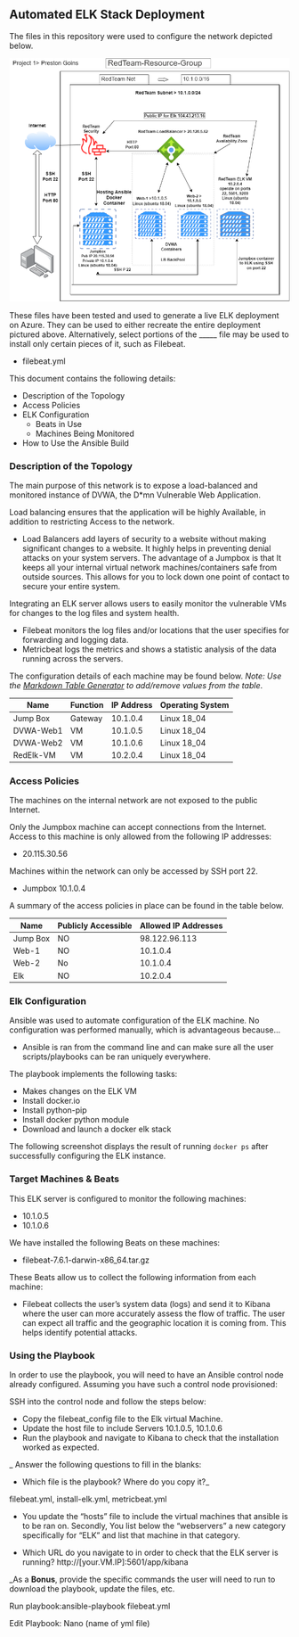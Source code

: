 ## Automated ELK Stack Deployment

The files in this repository were used to configure the network depicted below.

![Network Diagram](Project%201%20Diagram.drawio.png)

These files have been tested and used to generate a live ELK deployment on Azure. They can be used to either recreate the entire deployment pictured above. Alternatively, select portions of the _____ file may be used to install only certain pieces of it, such as Filebeat.

- filebeat.yml

This document contains the following details:
- Description of the Topology
- Access Policies
- ELK Configuration
  - Beats in Use
  - Machines Being Monitored
- How to Use the Ansible Build


### Description of the Topology

The main purpose of this network is to expose a load-balanced and monitored instance of DVWA, the D*mn Vulnerable Web Application.

Load balancing ensures that the application will be highly Available, in addition to restricting Access to the network.
- Load Balancers add layers of security to a website without making significant changes to a website. It highly helps in preventing denial attacks on your system servers. The advantage of a Jumpbox is that It keeps all your internal virtual network machines/containers safe from outside sources.  This allows for you to lock down one point of contact to secure your entire system.

Integrating an ELK server allows users to easily monitor the vulnerable VMs for changes to the log files and system health.
- Filebeat monitors the log files and/or locations that the user specifies for forwarding and logging data.
- Metricbeat logs the metrics and shows a statistic analysis of the data running across the servers. 

The configuration details of each machine may be found below.
_Note: Use the [Markdown Table Generator](http://www.tablesgenerator.com/markdown_tables) to add/remove values from the table_.

| Name     | Function | IP Address | Operating System |
|----------|----------|------------|------------------|
| Jump Box | Gateway  | 10.1.0.4   | Linux 18_04      |
| DVWA-Web1|    VM    | 10.1.0.5   | Linux 18_04      |
| DVWA-Web2|    VM    | 10.1.0.6   | Linux 18_04      |
| RedElk-VM|    VM    | 10.2.0.4   | Linux 18_04      |

### Access Policies

The machines on the internal network are not exposed to the public Internet. 

Only the Jumpbox machine can accept connections from the Internet. Access to this machine is only allowed from the following IP addresses:
- 20.115.30.56

Machines within the network can only be accessed by SSH port 22.
- Jumpbox 10.1.0.4

A summary of the access policies in place can be found in the table below.

| Name     | Publicly Accessible | Allowed IP Addresses |
|----------|---------------------|----------------------|
| Jump Box |     NO              |  98.122.96.113       |
|  Web-1   |     NO              |  10.1.0.4            |
|  Web-2   |     No              |  10.1.0.4            |
|  Elk     |     NO              |  10.2.0.4            |   

### Elk Configuration

Ansible was used to automate configuration of the ELK machine. No configuration was performed manually, which is advantageous because...
- Ansible is ran from the command line and can make sure all the user scripts/playbooks can be ran uniquely everywhere.

The playbook implements the following tasks:
- Makes changes on the ELK VM
- Install docker.io
- Install python-pip
- Install docker python module
- Download and launch a docker elk stack 

The following screenshot displays the result of running `docker ps` after successfully configuring the ELK instance.










### Target Machines & Beats
This ELK server is configured to monitor the following machines:
- 10.1.0.5
- 10.1.0.6

We have installed the following Beats on these machines:
- filebeat-7.6.1-darwin-x86_64.tar.gz

These Beats allow us to collect the following information from each machine:
- Filebeat collects the user’s system data (logs) and send it to Kibana where the user can more accurately assess the flow of traffic. The user can expect all traffic and the geographic location it is coming from.  This helps identify potential attacks. 

### Using the Playbook
In order to use the playbook, you will need to have an Ansible control node already configured. Assuming you have such a control node provisioned: 

SSH into the control node and follow the steps below:
- Copy the filebeat_config file to the Elk virtual Machine.
- Update the host file to include Servers 10.1.0.5, 10.1.0.6
- Run the playbook and navigate to Kibana to check that the installation worked as expected.

_ Answer the following questions to fill in the blanks: 

- Which file is the playbook? Where do you copy it?_

filebeat.yml, install-elk.yml, metricbeat.yml

- You update the “hosts” file to include the virtual machines that ansible is to be ran on. Secondly, You list below the “webservers” a new category specifically for “ELK” and list that machine in that category. 

- Which URL do you navigate to in order to check that the ELK server is running? http://[your.VM.IP]:5601/app/kibana




















_As a **Bonus**, provide the specific commands the user will need to run to download the playbook, update the files, etc.

Run playbook:ansible-playbook filebeat.yml

Edit Playbook: Nano (name of yml file)

